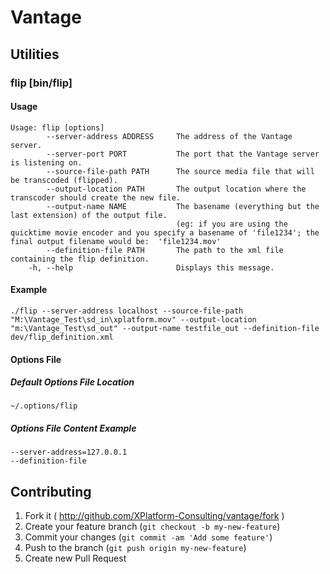 # Vantage

## Utilities

### flip [bin/flip]

#### Usage
    Usage: flip [options]
            --server-address ADDRESS     The address of the Vantage server.
            --server-port PORT           The port that the Vantage server is listening on.
            --source-file-path PATH      The source media file that will be transcoded (flipped).
            --output-location PATH       The output location where the transcoder should create the new file.
            --output-name NAME           The basename (everything but the last extension) of the output file.
                                         (eg: if you are using the quicktime movie encoder and you specify a basename of 'file1234'; the final output filename would be:  'file1234.mov'
            --definition-file PATH       The path to the xml file containing the flip definition.
        -h, --help                       Displays this message.

#### Example
    ./flip --server-address localhost --source-file-path "M:\Vantage_Test\sd_in\xplatform.mov" --output-location "m:\Vantage_Test\sd_out" --output-name testfile_out --definition-file dev/flip_definition.xml

#### Options File

##### Default Options File Location
    ~/.options/flip

##### Options File Content Example
    --server-address=127.0.0.1
    --definition-file

## Contributing

1. Fork it ( http://github.com/XPlatform-Consulting/vantage/fork )
2. Create your feature branch (`git checkout -b my-new-feature`)
3. Commit your changes (`git commit -am 'Add some feature'`)
4. Push to the branch (`git push origin my-new-feature`)
5. Create new Pull Request
